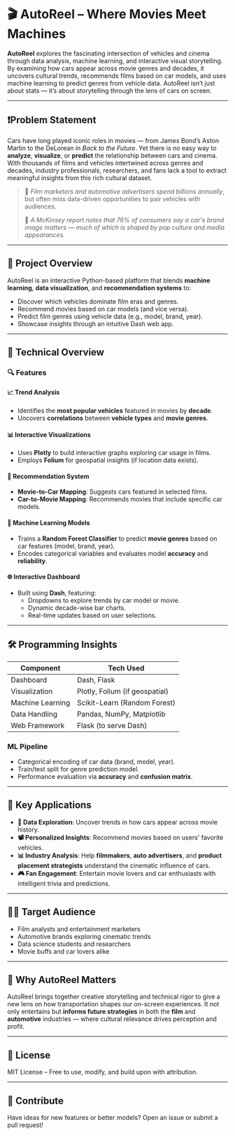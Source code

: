 # 🎬 AutoReel – Where Movies Meet Machines

**AutoReel** explores the fascinating intersection of vehicles and cinema through data analysis, machine learning, and interactive visual storytelling. By examining how cars appear across movie genres and decades, it uncovers cultural trends, recommends films based on car models, and uses machine learning to predict genres from vehicle data. AutoReel isn’t just about stats — it’s about storytelling through the lens of cars on screen.

---

## ❗️Problem Statement

Cars have long played iconic roles in movies — from James Bond’s Aston Martin to the DeLorean in *Back to the Future*. Yet there is no easy way to **analyze**, **visualize**, or **predict** the relationship between cars and cinema. With thousands of films and vehicles intertwined across genres and decades, industry professionals, researchers, and fans lack a tool to extract meaningful insights from this rich cultural dataset.

> 🎥 *Film marketers and automotive advertisers spend billions annually*, but often miss data-driven opportunities to pair vehicles with audiences.
>  
> 🧠 *A McKinsey report notes that 76% of consumers say a car's brand image matters — much of which is shaped by pop culture and media appearances.*

---

## 🚀 Project Overview

AutoReel is an interactive Python-based platform that blends **machine learning**, **data visualization**, and **recommendation systems** to:
- Discover which vehicles dominate film eras and genres.
- Recommend movies based on car models (and vice versa).
- Predict film genres using vehicle data (e.g., model, brand, year).
- Showcase insights through an intuitive Dash web app.

---

## 🧠 Technical Overview

### 🔍 Features

#### 📈 Trend Analysis
- Identifies the **most popular vehicles** featured in movies by **decade**.
- Uncovers **correlations** between **vehicle types** and **movie genres**.

#### 📊 Interactive Visualizations
- Uses **Plotly** to build interactive graphs exploring car usage in films.
- Employs **Folium** for geospatial insights (if location data exists).

#### 🎯 Recommendation System
- **Movie-to-Car Mapping**: Suggests cars featured in selected films.
- **Car-to-Movie Mapping**: Recommends movies that include specific car models.

#### 🤖 Machine Learning Models
- Trains a **Random Forest Classifier** to predict **movie genres** based on car features (model, brand, year).
- Encodes categorical variables and evaluates model **accuracy** and **reliability**.

#### 🌐 Interactive Dashboard
- Built using **Dash**, featuring:
  - Dropdowns to explore trends by car model or movie.
  - Dynamic decade-wise bar charts.
  - Real-time updates based on user selections.

---

## 🛠️ Programming Insights

| Component              | Tech Used                          |
|------------------------|------------------------------------|
| Dashboard              | Dash, Flask                        |
| Visualization          | Plotly, Folium (if geospatial)     |
| Machine Learning       | Scikit-Learn (Random Forest)       |
| Data Handling          | Pandas, NumPy, Matplotlib          |
| Web Framework          | Flask (to serve Dash)              |

### ML Pipeline
- Categorical encoding of car data (brand, model, year).
- Train/test split for genre prediction model.
- Performance evaluation via **accuracy** and **confusion matrix**.

---

## 🎯 Key Applications

- **🎥 Data Exploration**: Uncover trends in how cars appear across movie history.
- **📽️ Personalized Insights**: Recommend movies based on users' favorite vehicles.
- **📊 Industry Analysis**: Help **filmmakers**, **auto advertisers**, and **product placement strategists** understand the cinematic influence of cars.
- **🎮 Fan Engagement**: Entertain movie lovers and car enthusiasts with intelligent trivia and predictions.

---

## 🧑‍💻 Target Audience

- Film analysts and entertainment marketers  
- Automotive brands exploring cinematic trends  
- Data science students and researchers  
- Movie buffs and car lovers alike  

---

## 🌟 Why AutoReel Matters

AutoReel brings together creative storytelling and technical rigor to give a new lens on how transportation shapes our on-screen experiences. It not only entertains but **informs future strategies** in both the **film** and **automotive** industries — where cultural relevance drives perception and profit.

---

## 📝 License

MIT License – Free to use, modify, and build upon with attribution.

---

## 🤝 Contribute

Have ideas for new features or better models? Open an issue or submit a pull request!
